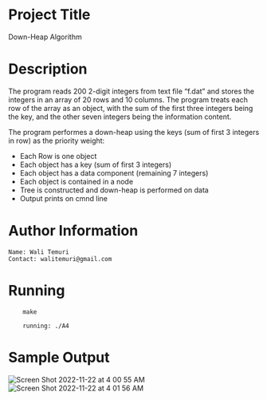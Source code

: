 # Project Title

Down-Heap Algorithm

# Description

The program reads 200 2-digit integers from text file “f.dat” and stores the
integers in an array of 20 rows and 10 columns. The program treats each row of the array as
an object, with the sum of the first three integers being the key, and the other seven integers
being the information content. 

The program performes a down-heap using the keys (sum of first 3 integers in row) as the priority weight:

* Each Row is one object
* Each object has a key (sum of first 3 integers)
* Each object has a data component (remaining 7 integers)
* Each object is contained in a node
* Tree is constructed and down-heap is performed on data
* Output prints on cmnd line

# Author Information

    Name: Wali Temuri
    Contact: walitemuri@gmail.com

# Running

```
    make
```

```
    running: ./A4
```

# Sample Output
![Screen Shot 2022-11-22 at 4 00 55 AM](https://user-images.githubusercontent.com/108627530/203271266-4ae274a2-94be-44ca-a7ed-a381f9952fe9.png)
![Screen Shot 2022-11-22 at 4 01 56 AM](https://user-images.githubusercontent.com/108627530/203271296-8b9cb7bd-d1c0-4cf4-bf53-b941ca3fd252.png)
